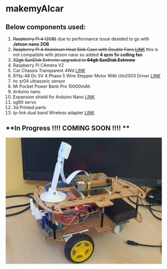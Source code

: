 # makemyAIcar

## Below components used:
1. <del>Raspberry Pi 4 (2GB)</del> due to performance issue desided to go with **Jetson nano 2GB**
2. <del>Raspberry Pi 4 Aluminum Heat Sink Case with Double Fans  [LINK](https://www.amazon.in/REES52-Raspberry-Armor-Aluminium-Heatsink/dp/B07X5XXKTZ/ref=sr_1_1?dchild=1&keywords=Raspberry+Pi+4+Aluminum+Heat+Sink+Case&qid=1620661429&sr=8-1)</del> this is not compatible with jetson nano so added **4 qcm 5v colling fan**
3. <del>32gb SanDisk Extreme<del> upgraded to **64gb SanDisk Extreme** 
4. Raspberry Pi CAmera V2
5. Car Chassis Transparent 4Wd  [LINK](https://www.amazon.in/gp/product/B01MT9Z9QB/ref=ppx_yo_dt_b_asin_title_o01_s00?ie=UTF8&psc=1) 
6. 8Ybj-48 Dc 5V 4 Phase 5 Wire Stepper Motor With Uln2003 Driver  [LINK](https://www.amazon.in/gp/product/B072T8QT62/ref=ppx_yo_dt_b_asin_title_o09_s00?ie=UTF8&psc=1)
7. hc sr04 ultrasonic sensor
8. Mi Pocket Power Bank Pro 10000mAh 
9. Arduino nano
10. Expansion shield for Arduino Nano  [LINK](https://www.amazon.in/Robodo-Electronics-AR28-Expansion-Arduino/dp/B0787JNN4S/ref=sr_1_2?dchild=1&keywords=Expansion+shield+for+Arduino+Nano&qid=1620661683&sr=8-2)
11. sg90 servo
12. 3d Printed parts
13. tp-link dual band Wireless adapter [LINK](https://www.amazon.in/TP-Link-Archer-T2U-Wireless-Adapter/dp/B00K11UIV4)

## **In Progress !!!! COMING SOON !!!! **

![alt text](https://github.com/niladridmgit/makemyAIcar/blob/main/images/makemyAIcar_1.jpg)
